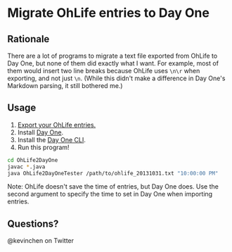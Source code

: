 # Migrate OhLife entries to Day One

## Rationale
There are a lot of programs to migrate a text file exported from OhLife to Day One, but none of them did exactly what I want. For example, most of them would insert two line breaks because OhLife uses `\n\r` when exporting, and not just `\n`. (While this didn't make a difference in Day One's Markdown parsing, it still bothered me.)

## Usage
1. [Export your OhLife entries.](http://ohlife.com/export)
2. Install [Day One](http://dayoneapp.com).
3. Install the [Day One CLI](https://dayone.zendesk.com/hc/en-us/articles/200258954-Day-One-Tools).
4. Run this program!

```bash
cd OhLife2DayOne
javac *.java
java OhLife2DayOneTester /path/to/ohlife_20131031.txt "10:00:00 PM"
```

Note: OhLife doesn't save the time of entries, but Day One does. Use the second argument to specify the time to set in Day One when importing entries.

## Questions?
@kevinchen on Twitter
